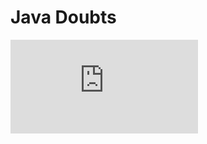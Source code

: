 # Java Doubts
![java image](https://www.vectorlogo.zone/util/preview.html?image=/logos/java/java-icon.svg)
